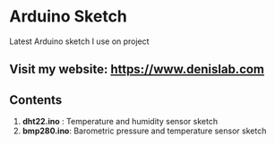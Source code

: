 # Arduino Sketch
Latest Arduino sketch I use on project

Visit my website: https://www.denislab.com 
----
## Contents
1. **dht22.ino** : Temperature and humidity sensor sketch
2. **bmp280.ino**: Barometric pressure and temperature sensor sketch
